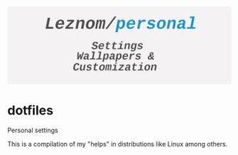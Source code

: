 <p align="center">
  <img src="logogit.jpg">
</p>

# dotfiles
Personal settings

This is a compilation of my "helps" in distributions like Linux among others.
